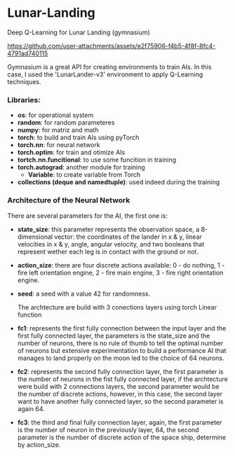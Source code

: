 # Lunar-Landing
Deep Q-Learning for Lunar Landing (gymnasium)  




https://github.com/user-attachments/assets/e2f75906-f4b5-4f8f-8fc4-4791ad740115



  
Gymnasium is a great API for creating environments to train AIs. In this case, I used the 'LunarLander-v3' environment to apply Q-Learning techniques.

### Libraries:
- **os**: for operational system
- **random**: for random parameteres
- **numpy**: for matriz and math
- **torch**: to build and train AIs using pyTorch
- **torch.nn**: for neural network
- **torch.optim**: for train and otimize AIs
- **tortch.nn.funcitional**: to use some funcition in training
- **torch.autograd**: another module for training
     - **Variable**: to create variable from Torch
- **collections (deque and namedtuple)**: used indeed during the training

### Architecture of the Neural Network

There are several parameters for the AI, the first one is:  

- **state_size**: this parameter represents the observation space, a 8-dimensional vector: the coordinates of the lander in x & y, linear velocities in x & y, angle, angular velocity, and two booleans that represent wether each leg is in contact with the ground or not.  
- **action_size**: there are four discrete actions available: 0 - do nothing, 1 - fire left orientation engine, 2 - fire main engine, 3 - fire right orientation engine.
- **seed**: a seed with a value 42 for randomness.

  The archtecture are build with 3 conections layers using torch Linear function
- **fc1**: represents the first fully connection between the input layer and the first fully connected layer, the parameters is the state_size and the number of neurons, there is no rule of thumb to tell the optimal number of neurons but extensive experimentation to build a performance AI that manages to land properly on the moon led to the choice of 64 neurons.
- **fc2**: represents the second fully connection layer, the first parameter is the number of neurons in the fist fully connected layer, if the archtecture were build with 2 connections layers, the second parameter would be the number of discrete actions, however, in this case, the second layer want to have another fully connected layer, so the second parameter is again 64.
- **fc3**: the third and final fully connection layer, again, the first parameter is the number of neuron in the previously layer, 64, the second parameter is the number of discrete action of the space ship, determine by action_size.
